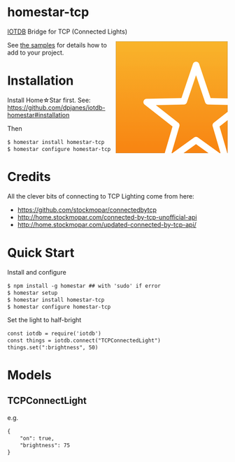 # homestar-tcp
[IOTDB](https://github.com/dpjanes/node-iotdb) Bridge for TCP (Connected Lights)

<img src="https://raw.githubusercontent.com/dpjanes/iotdb-homestar/master/docs/HomeStar.png" align="right" />

See <a href="samples/">the samples</a> for details how to add to your project.

# Installation

Install Home☆Star first. 
See: https://github.com/dpjanes/iotdb-homestar#installation

Then

    $ homestar install homestar-tcp
    $ homestar configure homestar-tcp

# Credits

All the clever bits of connecting to TCP Lighting come from here:

*  https://github.com/stockmopar/connectedbytcp
*  http://home.stockmopar.com/connected-by-tcp-unofficial-api
*  http://home.stockmopar.com/updated-connected-by-tcp-api/


# Quick Start

Install and configure

	$ npm install -g homestar ## with 'sudo' if error
	$ homestar setup
	$ homestar install homestar-tcp
	$ homestar configure homestar-tcp

Set the light to half-bright

	const iotdb = require('iotdb')
	const things = iotdb.connect("TCPConnectedLight")
	things.set(":brightness", 50)

# Models

## TCPConnectLight

e.g.

    {
        "on": true,
        "brightness": 75
    }
